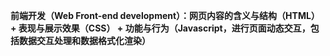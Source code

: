 **前端开发（Web Front-end development）：网页内容的含义与结构（HTML） + 表现与展示效果（CSS） + 功能与行为（Javascript，进行页面动态交互，包括数据交互处理和数据格式化渲染）**